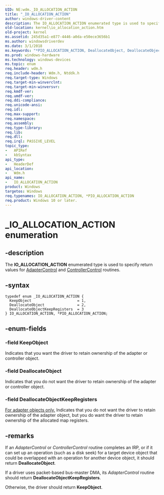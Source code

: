 ```yaml
---
UID: NE:wdm._IO_ALLOCATION_ACTION
title: "_IO_ALLOCATION_ACTION"
author: windows-driver-content
description: The IO_ALLOCATION_ACTION enumerated type is used to specify return values for AdapterControl and ControllerControl routines.
old-location: kernel\io_allocation_action.htm
old-project: kernel
ms.assetid: 245d35a1-e877-4446-a0da-e50ece3656b1
ms.author: windowsdriverdev
ms.date: 3/1/2018
ms.keywords: "*PIO_ALLOCATION_ACTION, DeallocateObject, DeallocateObjectKeepRegisters, IO_ALLOCATION_ACTION, IO_ALLOCATION_ACTION enumeration [Kernel-Mode Driver Architecture], KeepObject, PIO_ALLOCATION_ACTION, PIO_ALLOCATION_ACTION enumeration pointer [Kernel-Mode Driver Architecture], _IO_ALLOCATION_ACTION, kernel.io_allocation_action, sysenum_26c04e01-0e17-4f1b-93c9-b9ad8d9ca4d5.xml, wdm/DeallocateObject, wdm/DeallocateObjectKeepRegisters, wdm/IO_ALLOCATION_ACTION, wdm/KeepObject, wdm/PIO_ALLOCATION_ACTION"
ms.prod: windows-hardware
ms.technology: windows-devices
ms.topic: enum
req.header: wdm.h
req.include-header: Wdm.h, Ntddk.h
req.target-type: Windows
req.target-min-winverclnt: 
req.target-min-winversvr: 
req.kmdf-ver: 
req.umdf-ver: 
req.ddi-compliance: 
req.unicode-ansi: 
req.idl: 
req.max-support: 
req.namespace: 
req.assembly: 
req.type-library: 
req.lib: 
req.dll: 
req.irql: PASSIVE_LEVEL
topic_type:
-	APIRef
-	kbSyntax
api_type:
-	HeaderDef
api_location:
-	Wdm.h
api_name:
-	IO_ALLOCATION_ACTION
product: Windows
targetos: Windows
req.typenames: IO_ALLOCATION_ACTION, *PIO_ALLOCATION_ACTION
req.product: Windows 10 or later.
---
```


# _IO_ALLOCATION_ACTION enumeration


## -description


The <b>IO_ALLOCATION_ACTION</b> enumerated type is used to specify return values for <a href="..\wdm\nc-wdm-driver_control.md">AdapterControl</a> and <a href="https://msdn.microsoft.com/library/windows/hardware/ff542049">ControllerControl</a> routines.


## -syntax


````
typedef enum _IO_ALLOCATION_ACTION { 
  KeepObject                     = 1,
  DeallocateObject               = 2,
  DeallocateObjectKeepRegisters  = 3
} IO_ALLOCATION_ACTION, *PIO_ALLOCATION_ACTION;
````


## -enum-fields




### -field KeepObject

Indicates that you want the driver to retain ownership of the adapter or controller object.


### -field DeallocateObject

Indicates that you do not want the driver to retain ownership of the adapter or controller object.


### -field DeallocateObjectKeepRegisters

<u>For adapter objects only.</u> Indicates that you do not want the driver to retain ownership of the adapter object, but you do want the driver to retain ownership of the allocated map registers. 


## -remarks



If an <i>AdapterControl</i> or <i>ControllerControl</i> routine completes an IRP, or if it can set up an operation (such as a disk seek) for a target device object that could be overlapped with an operation for another device object, it should return <b>DeallocateObject</b>.

If a driver uses packet-based bus-master DMA, its <i>AdapterControl</i> routine should return <b>DeallocateObjectKeepRegisters</b>.

Otherwise, the driver should return <b>KeepObject</b>.



